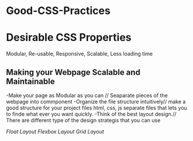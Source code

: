 # Good-CSS-Practices

# Desirable CSS Properties

Modular, Re-usable, Responsive, Scalable, Less loading time

<h2>Making your Webpage Scalable and Maintainable</h2>

-Make your page as Modular as you can // Seaparate pieces of the webpage into commponent
-Organize the file structure intuitively// make a good structure for your project files html, css, js separate files that lets you to finde what ever you want quickly.
-Think of the best layout design.// There are different type of the design strategis that you can use

_Float Layout_
_Flexbox Layout_
_Grid Layout_
